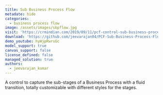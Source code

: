 ```yaml
---
title: Sub Business Process Flow
metadate: hide
categories:
  - business process flow
image: /assets/images/sbpflow.jpg
visit: 'https://crmindian.com/2019/09/11/pcf-control-sub-business-process-flow/'
download: 'https://github.com/jeevarajan04/PCF-Sub-Business-Process-Flow'
demo_youtube: hyWjpRwrsGc
model_support: true
canvas_support: false
license_defined: false
managed_solution: true
authors:
  - jeevarajan_kumar
---
```


A control to capture the sub-stages of a Business Process with a fluid transition, totally customizable with different styles for the stages.
